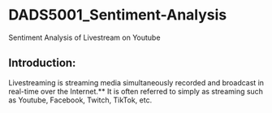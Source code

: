 # DADS5001_Sentiment-Analysis
Sentiment Analysis of Livestream on Youtube

## Introduction: 
Livestreaming is streaming media simultaneously recorded and broadcast in real-time over the Internet.**
It is often referred to simply as streaming such as Youtube, Facebook, Twitch, TikTok, etc.
